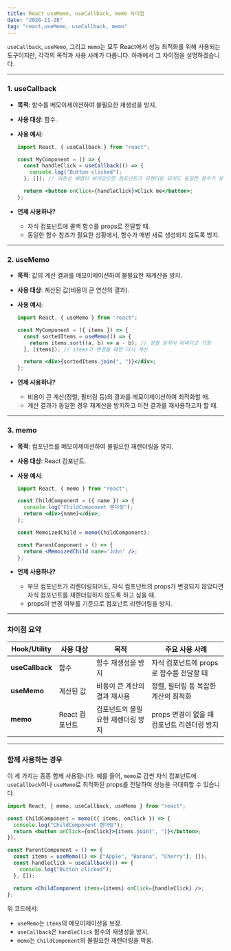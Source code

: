 ```yaml
---
title: React useMemo, useCallback, memo 차이점
date: "2024-11-28"
tag: "react,useMemo, useCallback, memo"
---
```


`useCallback`, `useMemo`, 그리고 `memo`는 모두 React에서 성능 최적화를 위해 사용되는 도구이지만, 각각의 목적과 사용 사례가 다릅니다. 아래에서 그 차이점을 설명하겠습니다.

---

### **1. useCallback**

- **목적**: 함수를 메모이제이션하여 불필요한 재생성을 방지.
- **사용 대상**: 함수.
- **사용 예시**:

  ```jsx
  import React, { useCallback } from "react";

  const MyComponent = () => {
    const handleClick = useCallback(() => {
      console.log("Button clicked");
    }, []); // 의존성 배열이 비어있으면 컴포넌트가 리렌더링 되어도 동일한 함수가 유지됨.

    return <button onClick={handleClick}>Click me</button>;
  };
  ```

- **언제 사용하나?**
  - 자식 컴포넌트에 콜백 함수를 props로 전달할 때.
  - 동일한 함수 참조가 필요한 상황에서, 함수가 매번 새로 생성되지 않도록 방지.

---

### **2. useMemo**

- **목적**: 값의 계산 결과를 메모이제이션하여 불필요한 재계산을 방지.
- **사용 대상**: 계산된 값(비용이 큰 연산의 결과).
- **사용 예시**:

  ```jsx
  import React, { useMemo } from "react";

  const MyComponent = ({ items }) => {
    const sortedItems = useMemo(() => {
      return items.sort((a, b) => a - b); // 정렬 로직이 비싸다고 가정
    }, [items]); // items가 변경될 때만 다시 계산

    return <div>{sortedItems.join(", ")}</div>;
  };
  ```

- **언제 사용하나?**
  - 비용이 큰 계산(정렬, 필터링 등)의 결과를 메모이제이션하여 최적화할 때.
  - 계산 결과가 동일한 경우 재계산을 방지하고 이전 결과를 재사용하고자 할 때.

---

### **3. memo**

- **목적**: 컴포넌트를 메모이제이션하여 불필요한 재렌더링을 방지.
- **사용 대상**: React 컴포넌트.
- **사용 예시**:

  ```jsx
  import React, { memo } from "react";

  const ChildComponent = ({ name }) => {
    console.log("ChildComponent 렌더링");
    return <div>{name}</div>;
  };

  const MemoizedChild = memo(ChildComponent);

  const ParentComponent = () => {
    return <MemoizedChild name='John' />;
  };
  ```

- **언제 사용하나?**
  - 부모 컴포넌트가 리렌더링되어도, 자식 컴포넌트의 props가 변경되지 않았다면 자식 컴포넌트를 재렌더링하지 않도록 하고 싶을 때.
  - props의 변경 여부를 기준으로 컴포넌트 리렌더링을 방지.

---

### **차이점 요약**

| Hook/Utility    | 사용 대상      | 목적                              | 주요 사용 사례                              |
| --------------- | -------------- | --------------------------------- | ------------------------------------------- |
| **useCallback** | 함수           | 함수 재생성을 방지                | 자식 컴포넌트에 props로 함수를 전달할 때    |
| **useMemo**     | 계산된 값      | 비용이 큰 계산의 결과 재사용      | 정렬, 필터링 등 복잡한 계산의 최적화        |
| **memo**        | React 컴포넌트 | 컴포넌트의 불필요한 재렌더링 방지 | props 변경이 없을 때 컴포넌트 리렌더링 방지 |

---

### **함께 사용하는 경우**

이 세 가지는 종종 함께 사용됩니다. 예를 들어, `memo`로 감싼 자식 컴포넌트에 `useCallback`이나 `useMemo`로 최적화된 props를 전달하여 성능을 극대화할 수 있습니다.

```jsx
import React, { memo, useCallback, useMemo } from "react";

const ChildComponent = memo(({ items, onClick }) => {
  console.log("ChildComponent 렌더링");
  return <button onClick={onClick}>{items.join(", ")}</button>;
});

const ParentComponent = () => {
  const items = useMemo(() => ["Apple", "Banana", "Cherry"], []);
  const handleClick = useCallback(() => {
    console.log("Button clicked");
  }, []);

  return <ChildComponent items={items} onClick={handleClick} />;
};
```

위 코드에서:

- `useMemo`는 `items`의 메모이제이션을 보장.
- `useCallback`은 `handleClick` 함수의 재생성을 방지.
- `memo`는 `ChildComponent`의 불필요한 재렌더링을 막음.
